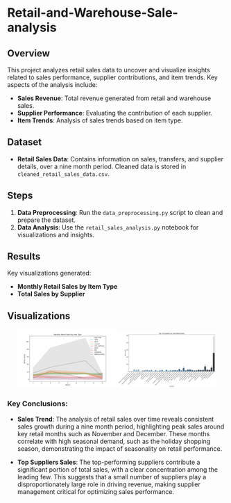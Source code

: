 # Retail-and-Warehouse-Sale-analysis

## Overview
This project analyzes retail sales data to uncover and visualize insights related to sales performance, supplier contributions, and item trends. Key aspects of the analysis include:

- **Sales Revenue**: Total revenue generated from retail and warehouse sales.
- **Supplier Performance**: Evaluating the contribution of each supplier.
- **Item Trends**: Analysis of sales trends based on item type.

## Dataset
- **Retail Sales Data**: Contains information on sales, transfers, and supplier details, over a nine month period. Cleaned data is stored in `cleaned_retail_sales_data.csv`.

## Steps
1. **Data Preprocessing**: Run the `data_preprocessing.py` script to clean and prepare the dataset.
2. **Data Analysis**: Use the `retail_sales_analysis.py` notebook for visualizations and insights.

## Results
Key visualizations generated:
- **Monthly Retail Sales by Item Type**
- **Total Sales by Supplier**


## Visualizations
<p align="center">
  <img src="Retail-and-wherehouse-Sale-analysis/Visualizations/sales_trends.png" alt="Sales Trend" width="45%" />
  <img src="Retail-and-wherehouse-Sale-analysis/Visualizations/top_suppliers_sales.png" alt="Top Suppliers Sales" width="45%" />
</p>

### Key Conclusions:
- **Sales Trend**: The analysis of retail sales over time reveals consistent sales growth during a nine month period, highlighting peak sales around key retail months such as November and December. These months correlate with high seasonal demand, such as the holiday shopping season, demonstrating the impact of seasonality on retail performance.

- **Top Suppliers Sales**: The top-performing suppliers contribute a significant portion of total sales, with a clear concentration among the leading few. This suggests that a small number of suppliers play a disproportionately large role in driving revenue, making supplier management critical for optimizing sales performance.